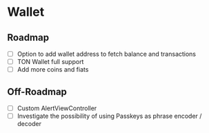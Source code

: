 # Wallet

## Roadmap

 * [ ] Option to add wallet address to fetch balance and transactions
 * [ ] TON Wallet full support
 * [ ] Add more coins and fiats
 
 ## Off-Roadmap
 
 * [ ] Custom AlertViewController
 * [ ] Investigate the possibility of using Passkeys as phrase encoder / decoder
